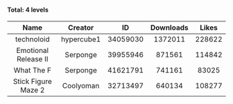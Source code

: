 #### Total: 4 levels

| Name | Creator | ID | Downloads | Likes |
|:---:|:---:|:---:|:---:|:---:|
| technoloid | hypercube1 | 34059030 | 1372011 | 228622
| Emotional Release II | Serponge | 39955946 | 871561 | 114842
| What The F | Serponge | 41621791 | 741161 | 83025
| Stick Figure Maze 2 | Coolyoman | 32713497 | 640134 | 108277
